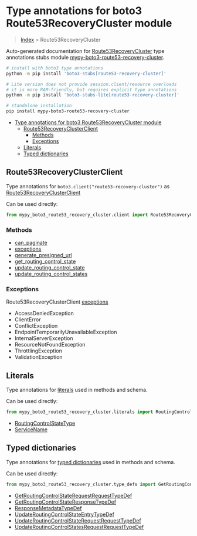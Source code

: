 <a id="type-annotations-for-boto3-route53recoverycluster-module"></a>

# Type annotations for boto3 Route53RecoveryCluster module

> [Index](..) > Route53RecoveryCluster

Auto-generated documentation for
[Route53RecoveryCluster](https://boto3.amazonaws.com/v1/documentation/api/latest/reference/services/route53-recovery-cluster.html#Route53RecoveryCluster)
type annotations stubs module
[mypy-boto3-route53-recovery-cluster](https://pypi.org/project/mypy-boto3-route53-recovery-cluster/).

```bash
# install with boto3 type annotations
python -m pip install 'boto3-stubs[route53-recovery-cluster]'

# Lite version does not provide session.client/resource overloads
# it is more RAM-friendly, but requires explicit type annotations
python -m pip install 'boto3-stubs-lite[route53-recovery-cluster]'

# standalone installation
pip install mypy-boto3-route53-recovery-cluster
```

- [Type annotations for boto3 Route53RecoveryCluster module](#type-annotations-for-boto3-route53recoverycluster-module)
  - [Route53RecoveryClusterClient](#route53recoveryclusterclient)
    - [Methods](#methods)
    - [Exceptions](#exceptions)
  - [Literals](#literals)
  - [Typed dictionaries](#typed-dictionaries)

<a id="route53recoveryclusterclient"></a>

## Route53RecoveryClusterClient

Type annotations for `boto3.client("route53-recovery-cluster")` as
[Route53RecoveryClusterClient](./client.md)

Can be used directly:

```python
from mypy_boto3_route53_recovery_cluster.client import Route53RecoveryClusterClient
```

<a id="methods"></a>

### Methods

- [can_paginate](./client.md#can_paginate)
- [exceptions](./client.md#exceptions)
- [generate_presigned_url](./client.md#generate_presigned_url)
- [get_routing_control_state](./client.md#get_routing_control_state)
- [update_routing_control_state](./client.md#update_routing_control_state)
- [update_routing_control_states](./client.md#update_routing_control_states)

<a id="exceptions"></a>

### Exceptions

Route53RecoveryClusterClient [exceptions](./client.md#exceptions)

- AccessDeniedException
- ClientError
- ConflictException
- EndpointTemporarilyUnavailableException
- InternalServerException
- ResourceNotFoundException
- ThrottlingException
- ValidationException

<a id="literals"></a>

## Literals

Type annotations for [literals](./literals.md) used in methods and schema.

Can be used directly:

```python
from mypy_boto3_route53_recovery_cluster.literals import RoutingControlStateType, ...
```

- [RoutingControlStateType](./literals.md#routingcontrolstatetype)
- [ServiceName](./literals.md#servicename)

<a id="typed-dictionaries"></a>

## Typed dictionaries

Type annotations for [typed dictionaries](./type_defs.md) used in methods and
schema.

Can be used directly:

```python
from mypy_boto3_route53_recovery_cluster.type_defs import GetRoutingControlStateRequestRequestTypeDef, ...
```

- [GetRoutingControlStateRequestRequestTypeDef](./type_defs.md#getroutingcontrolstaterequestrequesttypedef)
- [GetRoutingControlStateResponseTypeDef](./type_defs.md#getroutingcontrolstateresponsetypedef)
- [ResponseMetadataTypeDef](./type_defs.md#responsemetadatatypedef)
- [UpdateRoutingControlStateEntryTypeDef](./type_defs.md#updateroutingcontrolstateentrytypedef)
- [UpdateRoutingControlStateRequestRequestTypeDef](./type_defs.md#updateroutingcontrolstaterequestrequesttypedef)
- [UpdateRoutingControlStatesRequestRequestTypeDef](./type_defs.md#updateroutingcontrolstatesrequestrequesttypedef)
